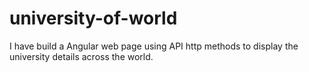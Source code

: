 # university-of-world
I have build a Angular web page using API http methods to display the university details across the world.
